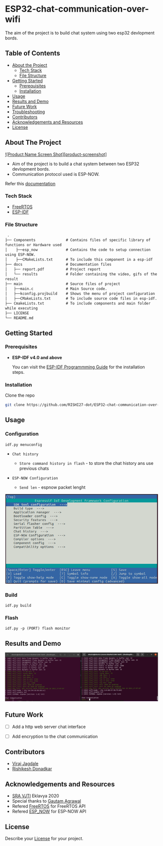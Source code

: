 
# ESP32-chat-communication-over-wifi 
The aim of the project is to build chat system using two esp32 devlopment bords.  


<!-- TABLE OF CONTENTS -->
## Table of Contents

* [About the Project](#about-the-project)
  * [Tech Stack](#tech-stack)
  * [File Structure](#file-structure)
* [Getting Started](#getting-started)
  * [Prerequisites](#prerequisites)
  * [Installation](#installation)
* [Usage](#usage)
* [Results and Demo](#results-and-demo)
* [Future Work](#future-work)
* [Troubleshooting](#troubleshooting)
* [Contributors](#contributors)
* [Acknowledgements and Resources](#acknowledgements-and-resources)
* [License](#license)


<!-- ABOUT THE PROJECT -->
## About The Project
[![Product Name Screen Shot][product-screenshot]](https://example.com)  

* Aim of the project is to build a chat system between two ESP32 devlopment bords.
* Communication protocol used is ESP-NOW.

Refer this [documentation](https://link/to/report/)

### Tech Stack

* [FreeRTOS](https://www.freertos.org/openrtos.html)
* [ESP-IDF](https://docs.espressif.com/projects/esp-idf/en/latest/esp32/)


### File Structure
     .
    ├── Components              # Contains files of specific library of functions or Hardware used
    │    ├──esp_now             # Contains the code to setup connection using ESP-NOW. 
    │    ├──CMakeLists.txt      # To include this component in a esp-idf 
    ├── docs                    # Documentation files 
    │   ├── report.pdf          # Project report
    │   └── results             # Folder containing the video, gifs of the result
    ├── main                    # Source files of project
    │   ├──main.c               # Main Source code.
    │   ├──kconfig.projbuild    # Shows the menu of project configuration
    │   ├──CMakeLists.txt       # To include source code files in esp-idf.
    ├── CmakeLists.txt          # To include components and main folder while executing
    ├── LICENSE
    └── README.md 
    

<!-- GETTING STARTED -->
## Getting Started

### Prerequisites

* **ESP-IDF v4.0 and above**

  You can visit the [ESP-IDF Programmming Guide](https://docs.espressif.com/projects/esp-idf/en/latest/get-started/index.html#installation-step-by-step) for the installation steps.

### Installation
Clone the repo
```sh
git clone https://github.com/RISHI27-dot/ESP32-chat-communication-over-wifi
```


<!-- USAGE EXAMPLES -->
## Usage
### Configuration

```
idf.py menuconfig
```
* `Chat history`
  * `Store command history in flash` - to store the chat history ans use previous chats
  
* `ESP-NOW Configuration`
  * `Send len` - espnow packet lenght

![**menuconfig image**](https://github.com/RISHI27-dot/ESP32-chat-communication-over-wifi/blob/testing1/assets/menuconfig.png) 

### Build
```
idf.py build
```
### Flash
```
idf.py -p (PORT) flash monitor

```


<!-- RESULTS AND DEMO -->
## Results and Demo
 
![**result gif**](https://github.com/RISHI27-dot/ESP32-chat-communication-over-wifi/blob/testing1/assets/result.gif)  

<!-- FUTURE WORK -->
## Future Work
- [ ] Add a http web server chat interface
- [ ] Add encryption to the chat communication



<!-- CONTRIBUTORS -->
## Contributors
* [Viraj Jagdale](https://github.com/Jviraj)
* [Rishikesh Donadkar](https://github.com/RISHI27-dot)


<!-- ACKNOWLEDGEMENTS AND REFERENCES -->
## Acknowledgements and Resources
* [SRA VJTI](http://sra.vjti.info/) Eklavya 2020
* Special thanks to [Gautam Agrawal](https://github.com/gautam-dev-maker)  
* Refered [FreeRTOS](https://www.freertos.org/) for FreeRTOS API
* Refered [ESP_NOW](https://docs.espressif.com/projects/esp-idf/en/latest/esp32/api-reference/network/esp_now.html) for ESP-NOW API



<!-- LICENSE -->
## License
Describe your [License](LICENSE) for your project. 